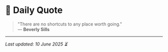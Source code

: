 # 📜 Daily Quote

> "There are no shortcuts to any place worth going."  
> — **Beverly Sills**

---

_Last updated: 10 June 2025 ⏳_
